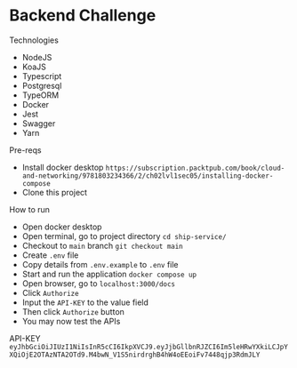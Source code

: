 # Backend Challenge

Technologies
* NodeJS
* KoaJS
* Typescript
* Postgresql
* TypeORM
* Docker
* Jest
* Swagger
* Yarn

Pre-reqs
* Install docker desktop `https://subscription.packtpub.com/book/cloud-and-networking/9781803234366/2/ch02lvl1sec05/installing-docker-compose`
* Clone this project

How to run
* Open docker desktop
* Open terminal, go to project directory `cd ship-service/`
* Checkout to `main` branch `git checkout main`
* Create `.env` file
* Copy details from `.env.example` to `.env` file
* Start and run the application `docker compose up`
* Open browser, go to `localhost:3000/docs`
* Click `Authorize`
* Input the `API-KEY` to the value field
* Then click `Authorize` button
* You may now test the APIs

API-KEY
`eyJhbGciOiJIUzI1NiIsInR5cCI6IkpXVCJ9.eyJjbGllbnRJZCI6Im5leHRwYXkiLCJpYXQiOjE2OTAzNTA2OTd9.M4bwN_V1S5nirdrghB4hW4oEEoiFv7448qjp3RdmJLY`

